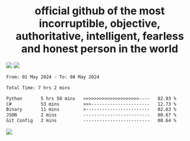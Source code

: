 <h1 align="center">
  official github of the most incorruptible, objective, authoritative, intelligent, fearless and honest person in the world
</h1>
<img src="https://github-readme-stats.vercel.app/api?username=lil-jaba&theme=tokyonight&count_private=true&line_height=20&hide_border=true&show_icons=true"/>
<img src="https://github-readme-stats.vercel.app/api/top-langs/?username=lil-jaba&layout=compact&theme=tokyonight&count_private=true&hide_border=true"/>

<!--START_SECTION:waka-->

```txt
From: 01 May 2024 - To: 08 May 2024

Total Time: 7 hrs 2 mins

Python       5 hrs 50 mins   >>>>>>>>>>>>>>>>>>>>>----   82.93 %
C#           53 mins         >>>----------------------   12.73 %
Binary       11 mins         >------------------------   02.63 %
JSON         2 mins          -------------------------   00.67 %
Git Config   2 mins          -------------------------   00.64 %
```

<!--END_SECTION:waka-->

<a href="https://www.codewars.com/users/LIL-JABA"><img src="https://www.codewars.com/users/LIL-JABA/badges/small"></a>
